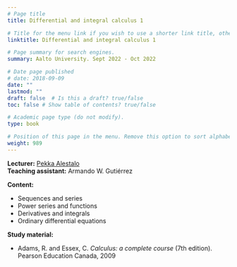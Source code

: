 ```yaml
---
# Page title
title: Differential and integral calculus 1   

# Title for the menu link if you wish to use a shorter link title, otherwise remove this option.
linktitle: Differential and integral calculus 1     

# Page summary for search engines.
summary: Aalto University. Sept 2022 - Oct 2022    

# Date page published
# date: 2018-09-09
date: ""
lastmod: ""
draft: false  # Is this a draft? true/false
toc: false # Show table of contents? true/false

# Academic page type (do not modify).
type: book

# Position of this page in the menu. Remove this option to sort alphabetically.
weight: 989
---
```


**Lecturer:** [Pekka Alestalo](https://math.aalto.fi/en/people/pekka.alestalo)      
**Teaching assistant:** Armando W. Gutiérrez   
 

**Content:**       
+ Sequences and series   
+ Power series and functions 
+ Derivatives and integrals   
+ Ordinary differential equations    

**Study material:**   
+ Adams, R. and Essex, C. *Calculus: a complete course* (7th edition). Pearson Education Canada, 2009    
